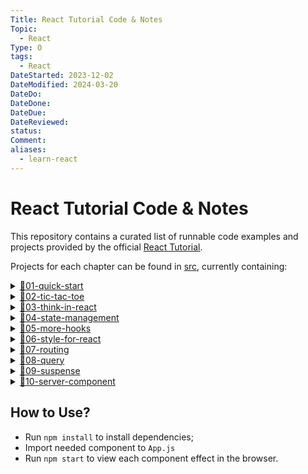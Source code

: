 ```yaml
---
Title: React Tutorial Code & Notes
Topic:
  - React
Type: O
tags:
  - React
DateStarted: 2023-12-02
DateModified: 2024-03-20
DateDo: 
DateDone: 
DateDue: 
DateReviewed: 
status: 
Comment: 
aliases:
  - learn-react
---
```


# React Tutorial Code & Notes

This repository contains a curated list of runnable code examples and projects provided by the official [React Tutorial](https://react.dev/learn/reacting-to-input-with-state).

Projects for each chapter can be found in [src](https://github.com/Jenniferwonder/react-tutorial/tree/main/src), currently containing:

<details>
<summary><a href="https://github.com/Jenniferwonder/react-tutorial/tree/main/src/01-quick-start">📂01-quick-start</a></summary>

- [AboutPage]()
- [Conditional]()
- [Lists]()
- [Click]()
- [UpdateClick]()
- [ShareClickApp]()

</details>

<details>
<summary><a href="https://github.com/Jenniferwonder/react-tutorial/tree/main/src/02-tic-tac-toe">📂02-tic-tac-toe</a></summary>

- [tic-tac-toe](https://github.com/Jenniferwonder/react-tutorial/tree/main/src/02-tic-tac-toe)
</details>

<details>
<summary><a href="https://github.com/Jenniferwonder/react-tutorial/tree/main/src/03-think-in-react">📂03-think-in-react</a></summary>

- [product-table-app]()
</details>

<details>
<summary><a href="https://github.com/Jenniferwonder/react-tutorial/tree/main/src/04-state-management">📂04-state-management</a></summary>
</details>

<details>
<summary><a href="https://github.com/Jenniferwonder/react-tutorial/tree/main/src/05-more-hooks">📂05-more-hooks</a></summary>
</details>

<details>
<summary><a href="https://github.com/Jenniferwonder/react-tutorial/tree/main/src/06-style-for-react">📂06-style-for-react</a></summary>
</details>

<details>
<summary><a href="https://github.com/Jenniferwonder/react-tutorial/tree/main/src/07-routing">📂07-routing</a></summary>

</details>

<details>
<summary><a href="https://github.com/Jenniferwonder/react-tutorial/tree/main/src/08-query">📂08-query</a></summary>
</details>

<details>
<summary><a href="https://github.com/Jenniferwonder/react-tutorial/tree/main/src/09-suspense">📂09-suspense</a></summary>
</details>

<details>
<summary><a href="https://github.com/Jenniferwonder/react-tutorial/tree/main/src/10-server-component">📂10-server-component</a></summary>
</details>

## How to Use?

- Run `npm install` to install dependencies;
- Import needed component to `App.js`
- Run `npm start` to view each component effect in the browser.





